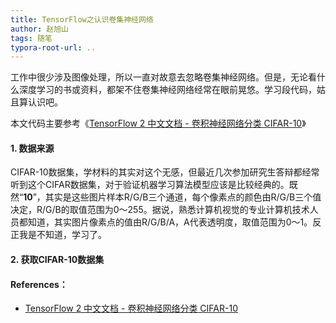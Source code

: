 ```yaml
---
title: TensorFlow之认识卷集神经网络
author: 赵旭山
tags: 随笔
typora-root-url: ..
---
```






工作中很少涉及图像处理，所以一直对故意去忽略卷集神经网络。但是，无论看什么深度学习的书或资料，都架不住卷集神经网络经常在眼前晃悠。学习段代码，姑且算认识吧。



本文代码主要参考《[TensorFlow 2 中文文档 - 卷积神经网络分类 CIFAR-10](https://geektutu.com/post/tf2doc-cnn-cifar10.html)》



#### 1. 数据来源

CIFAR-10数据集，学材料的其实对这个无感，但最近几次参加研究生答辩都经常听到这个CIFAR数据集，对于验证机器学习算法模型应该是比较经典的。既然“**10**”，其实是这些图片样本R/G/B三个通道，每个像素点的颜色由R/G/B三个值决定，R/G/B的取值范围为0～255。据说，熟悉计算机视觉的专业计算机技术人员都知道，其实图片像素点的值由R/G/B/A，A代表透明度，取值范围为0～1。反正我是不知道，学习了。



#### 2. 获取CIFAR-10数据集





#### References：

* [TensorFlow 2 中文文档 - 卷积神经网络分类 CIFAR-10](https://geektutu.com/post/tf2doc-cnn-cifar10.html)


